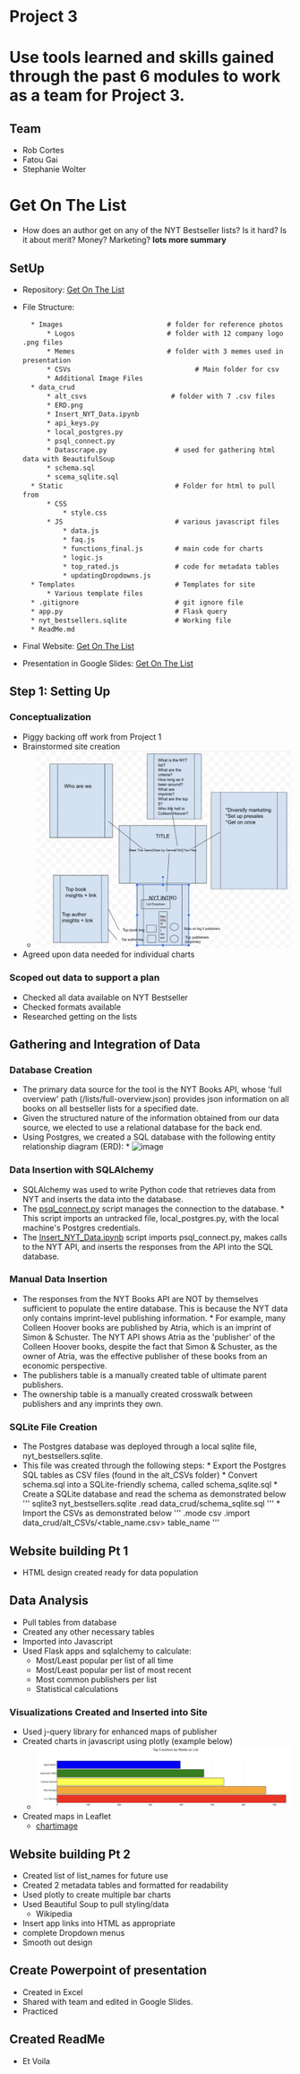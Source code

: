 # Project 3
# Use tools learned and skills gained through the past 6 modules to work as a team for Project 3.

## Team
* Rob Cortes
* Fatou Gai
* Stephanie Wolter

# Get On The List
* How does an author get on any of the NYT Bestseller lists? Is it hard? Is it about merit? Money? Marketing?
**lots more summary**

## SetUp

* Repository: [Get On The List](https://github.com/StephWolter/GetOnTheList.git)

* File Structure:

        * Images                          # folder for reference photos
            * Logos                       # folder with 12 company logo .png files
            * Memes                       # folder with 3 memes used in presentation
            * CSVs                               # Main folder for csv
            * Additional Image Files
        * data_crud
            * alt_csvs                     # folder with 7 .csv files 
            * ERD.png
            * Insert_NYT_Data.ipynb
            * api_keys.py
            * local_postgres.py
            * psql_connect.py
            * Datascrape.py                 # used for gathering html data with BeautifulSoup
            * schema.sql
            * scema_sqlite.sql
        * Static                            # Folder for html to pull from 
            * CSS
                * style.css
            * JS                            # various javascript files
                * data.js
                * faq.js
                * functions_final.js        # main code for charts
                * logic.js
                * top_rated.js              # code for metadata tables
                * updatingDropdowns.js
        * Templates                         # Templates for site
            * Various template files
        * .gitignore                        # git ignore file
        * app.py                            # Flask query
        * nyt_bestsellers.sqlite            # Working file
        * ReadMe.md

* Final Website: [Get On The List]()

* Presentation in Google Slides: [Get On The List](https://docs.google.com/presentation/d/1IOOp9pK_GgrUQ2tU1cK2cchfEIlbsooc1lksEFIRrfQ/edit?usp=sharing)

## Step 1: Setting Up
### Conceptualization
* Piggy backing off work from Project 1
* Brainstormed site creation
    * ![sketch](https://github.com/StephWolter/GetOnTheList/blob/main/Images/Website_Brainstorm.png)
* Agreed upon data needed for individual charts
### Scoped out data to support a plan
* Checked all data available on NYT Bestseller 
* Checked formats available
* Researched getting on the lists


## Gathering and Integration of Data
### Database Creation
* The primary data source for the tool is the NYT Books API, whose 'full overview' path (/lists/full-overview.json) provides json information on all books on all bestseller lists for a specified date.
* Given the structured nature of the information obtained from our data source, we elected to use a relational database for the back end.
* Using Postgres, we created a SQL database with the following entity relationship diagram (ERD):
       *  ![image](https://github.com/StephWolter/GetOnTheList/assets/124944383/bcf3f26d-dbbe-465f-a8bf-28b7e557ae74)
### Data Insertion with SQLAlchemy
* SQLAlchemy was used to write Python code that retrieves data from NYT and inserts the data into the database.
* The [psql_connect.py](/data_crud/psql_connect.py) script manages the connection to the database.
       * This script imports an untracked file, local_postgres.py, with the local machine's Postgres credentials.    
* The [Insert_NYT_Data.ipynb](/data_crud/Insert_NYT_Data.ipynb) script imports psql_connect.py, makes calls to the NYT API, and inserts the responses from the API into the SQL database.
### Manual Data Insertion
* The responses from the NYT Books API are NOT by themselves sufficient to populate the entire database. This is because the NYT data only contains imprint-level publishing information.
       * For example, many Colleen Hoover books are published by Atria, which is an imprint of Simon & Schuster. The NYT API shows Atria as the 'publisher' of the Colleen Hoover books, despite the fact that Simon & Schuster, as the owner of Atria, was the effective publisher of these books from an economic perspective.
* The publishers table is a manually created table of ultimate parent publishers.
* The ownership table is a manually created crosswalk between publishers and any imprints they own.
### SQLite File Creation
* The Postgres database was deployed through a local sqlite file, nyt_bestsellers.sqlite.
* This file was created through the following steps:
       * Export the Postgres SQL tables as CSV files (found in the alt_CSVs folder)
       * Convert schema.sql into a SQLite-friendly schema, called schema_sqlite.sql
       * Create a SQLite database and read the schema as demonstrated below
'''
sqlite3 nyt_bestsellers.sqlite
.read data_crud/schema_sqlite.sql
'''
       * Import the CSVs as demonstrated below
'''
.mode csv
.import data_crud/alt_CSVs/<table_name.csv> table_name
'''

## Website building Pt 1
* HTML design created ready for data population


## Data Analysis

* Pull tables from database 
* Created any other necessary tables
* Imported into Javascript
* Used Flask apps and sqlalchemy to calculate:
    * Most/Least popular per list of all time
    * Most/Least popular per list of most recent
    * Most common publishers per list
    * Statistical calculations

### Visualizations Created and Inserted into Site
* Used j-query library for enhanced maps of publisher
* Created charts in javascript using plotly (example below)
    * ![chartimage](https://github.com/StephWolter/GetOnTheList/blob/main/Images/chart_authors.png)
* Created maps in Leaflet
    * [chartimage]()

## Website building Pt 2
* Created list of list_names for future use
* Created 2 metadata tables and formatted for readability
* Used plotly to create multiple bar charts
* Used Beautiful Soup to pull styling/data 
    * Wikipedia
* Insert app links into HTML as appropriate
* complete Dropdown menus 
* Smooth out design

## Create Powerpoint of presentation
* Created in Excel
* Shared with team and edited in Google Slides.
* Practiced

## Created ReadMe
* Et Voila
















  

